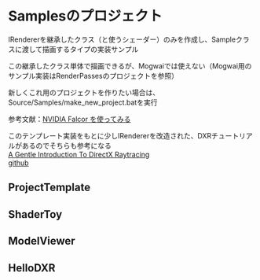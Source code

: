# Samplesのプロジェクト
IRendererを継承したクラス（と使うシェーダー）のみを作成し、Sampleクラスに渡して描画するタイプの実装サンプル  

この継承したクラス単体で描画できるが、Mogwaiでは使えない（Mogwai用のサンプル実装はRenderPassesのプロジェクトを参照）  

新しくこれ用のプロジェクトを作りたい場合は、Source/Samples/make_new_project.batを実行  

参考文献：[NVIDIA Falcor を使ってみる](https://shikihuiku.github.io/post/falcor_getting_started/  )

このテンプレート実装をもとに少しIRendererを改造された、DXRチュートリアルがあるのでそちらも参考になる  
[A Gentle Introduction To DirectX Raytracing](http://cwyman.org/code/dxrTutors/dxr_tutors.md.html)  
[github](https://github.com/NVIDIAGameWorks/GettingStartedWithRTXRayTracing)  

## ProjectTemplate


## ShaderToy

## ModelViewer

## HelloDXR
<!--stackedit_data:
eyJoaXN0b3J5IjpbLTY0ODA4MTEyLDE3Nzg5MTk1OTcsMzAyMj
A1ODg3LDk0NjQ3ODI5Myw3NTY1NzI3ODldfQ==
-->